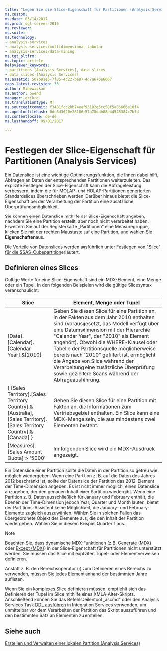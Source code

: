 ```yaml
---
title: "Legen Sie die Slice-Eigenschaft für Partitionen (Analysis Services) | Microsoft Docs"
ms.custom: 
ms.date: 03/14/2017
ms.prod: sql-server-2016
ms.reviewer: 
ms.suite: 
ms.technology:
- analysis-services
- analysis-services/multidimensional-tabular
- analysis-services/data-mining
ms.tgt_pltfrm: 
ms.topic: article
helpviewer_keywords:
- partitions [Analysis Services], data slices
- data slices [Analysis Services]
ms.assetid: 507b91e5-7f85-4c22-be97-4d7a676e6667
caps.latest.revision: 33
author: Minewiskan
ms.author: owend
manager: erikre
ms.translationtype: MT
ms.sourcegitcommit: f3481fcc2bb74eaf93182e6cc58f5a06666e10f4
ms.openlocfilehash: 0dc6d3620e26186c57a78ddb88e44548384c7b7d
ms.contentlocale: de-de
ms.lasthandoff: 09/01/2017

---
```

# <a name="set-the-partition-slice-property-analysis-services"></a>Festlegen der Slice-Eigenschaft für Partitionen (Analysis Services)
  Ein Datenslice ist eine wichtige Optimierungsfunktion, die Ihnen dabei hilft, Abfragen an Daten der entsprechenden Partitionen weiterzuleiten. Das explizite Festlegen der Slice-Eigenschaft kann die Abfrageleistung verbessern, indem die für MOLAP- und HOLAP-Partitionen generierten Standardslices überschrieben werden. Darüber hinaus bietet die Slice-Eigenschaft bei der Verarbeitung der Partition eine zusätzliche Überprüfungsmöglichkeit.  
  
 Sie können einen Datenslice mithilfe der Slice-Eigenschaft angeben, nachdem Sie eine Partition erstellt, aber noch nicht verarbeitet haben. Erweitern Sie auf der Registerkarte „Partitionen“ eine Measuregruppe, klicken Sie mit der rechten Maustaste auf eine Partition, und wählen Sie **Eigenschaften**aus.  
  
 Die Vorteile von Datenslices werden ausführlich unter [Festlegen von "Slice" für die SSAS-Cubepartition](http://go.microsoft.com/fwlink/?LinkId=317783)erläutert.  
  
## <a name="defining-a-slice"></a>Definieren eines Slices  
 Gültige Werte für eine Slice-Eigenschaft sind ein MDX-Element, eine Menge oder ein Tupel. In den folgenden Beispielen wird die gültige Slicesyntax veranschaulicht:  
  
|Slice|Element, Menge oder Tupel|  
|-----------|--------------------------|  
|[Date].[Calendar].[Calendar Year].&[2010]|Geben Sie diesen Slice für eine Partition an, in der Fakten aus dem Jahr 2010 enthalten sind (vorausgesetzt, das Modell verfügt über eine Datumsdimension mit der Hierarchie "Calendar Year", der "2010" als Element angehört). Obwohl die WHERE-Klausel oder Tabelle der Partitionsquelle möglicherweise bereits nach "2010" gefiltert ist, ermöglicht die Angabe von Slice während der Verarbeitung eine zusätzliche Überprüfung sowie gezieltere Scans während der Abfrageausführung.|  
|{ [Sales Territory].[Sales Territory Country].&[Australia], [Sales Territory].[Sales Territory Country].&[Canada] }|Geben Sie diesen Slice für eine Partition mit Fakten an, die Informationen zum Vertriebsgebiet enthalten. Ein Slice kann eine MDX-Menge sein, die aus mindestens zwei Elementen besteht.|  
|[Measures].[Sales Amount Quota] > '5000'|Im folgenden Slice wird ein MDX-Ausdruck angezeigt.|  
  
 Ein Datenslice einer Partition sollte die Daten in der Partition so getreu wie möglich wiedergeben. Wenn eine Partition z. B. auf die Daten des Jahres 2012 beschränkt ist, sollte der Datenslice der Partition das 2012-Element der Time-Dimension angeben. Es ist nicht immer möglich, einen Datenslice anzugeben, der den genauen Inhalt einer Partition wiedergibt. Wenn eine Partition z. B. Daten ausschließlich für January und February enthält, die Ebenen der Time-Dimension jedoch Year, Quarter und Month lauten, bietet der Partitions-Assistent keine Möglichkeit, die January- und February-Elemente zugleich auszuwählen. Wählen Sie in solchen Fällen das übergeordnete Objekt der Elemente aus, die den Inhalt der Partition wiedergeben. Wählen Sie in diesem Beispiel Quarter 1 aus.  
  
> [!NOTE]  
>  Beachten Sie, dass dynamische MDX-Funktionen (z.B. [Generate &#40;MDX&#41;](../../mdx/generate-mdx.md) oder [Except &#40;MDX&#41;](../../mdx/except-mdx-function.md)) in der Slice-Eigenschaft für Partitionen nicht unterstützt werden. Sie müssen das Slice mit expliziten Tupel- oder Elementverweisen definieren.  
>   
>  Anstatt z. B. den Bereichsoperator (:) zum Definieren eines Bereichs zu verwenden, müssen Sie jedes Element anhand der bestimmten Jahre auflisten.  
>   
>  Wenn Sie ein komplexes Slice definieren müssen, empfiehlt sich das Definieren der Tupel im Slice mithilfe eines XMLA-Alter-Skripts. Anschließend können Sie das Befehlszeilentool „ascmd“ oder den Analysis Services Task [DDL ausführen](../../integration-services/control-flow/analysis-services-execute-ddl-task.md) in Integration Services verwenden, um unmittelbar vor dem Verarbeiten der Partition das Skript auszuführen und den bestimmten Satz an Elementen zu erstellen.  
  
## <a name="see-also"></a>Siehe auch  
 [Erstellen und Verwalten einer lokalen Partition &#40;Analysis Services&#41;](../../analysis-services/multidimensional-models/create-and-manage-a-local-partition-analysis-services.md)  
  
  
